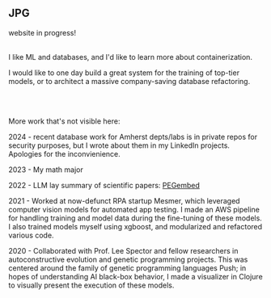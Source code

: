## JPG
website in progress!
<br><br>


I like ML and databases, and I'd like to learn more about containerization.

I would like to one day build a great system for the training of top-tier models, or to architect a massive company-saving database refactoring.



<br><br>

More work that's not visible here:

2024 - recent database work for Amherst depts/labs is in private repos for security purposes, but I wrote about them in my LinkedIn projects. Apologies for the inconvienience.

2023 - My math major

2022 - LLM lay summary of scientific papers: [PEGembed](https://huggingface.co/jordypg/PEGembed)

2021 - Worked at now-defunct RPA startup Mesmer, which leveraged computer vision models for automated app testing. I made an AWS pipeline for handling training and model data during the fine-tuning of these models. I also trained models myself using xgboost, and modularized and refactored various code.

2020 - Collaborated with Prof. Lee Spector and fellow researchers in autoconstructive evolution and genetic programming projects. This was centered around the family of genetic programming languages Push; in hopes of understanding AI black-box behavior, I made a visualizer in Clojure to visually present the execution of these models.



<!--
**jordypg/jordypg** is a ✨ _special_ ✨ repository because its `README.md` (this file) appears on your GitHub profile.

Here are some ideas to get you started:

- 🔭 I’m currently working on ...
- 🌱 I’m currently learning ...
- 👯 I’m looking to collaborate on ...
- 🤔 I’m looking for help with ...
- 💬 Ask me about ...
- 📫 How to reach me: ...
- 😄 Pronouns: ...
- ⚡ Fun fact: ...
-->
